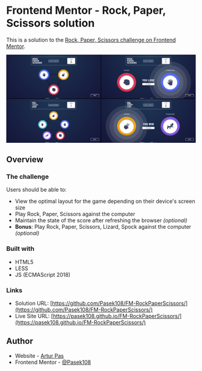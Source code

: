 # Frontend Mentor - Rock, Paper, Scissors solution
This is a solution to the [Rock, Paper, Scissors challenge on Frontend Mentor](https://www.frontendmentor.io/challenges/rock-paper-scissors-game-pTgwgvgH).

![](./screenshot.png)

## Overview

### The challenge
Users should be able to:

- View the optimal layout for the game depending on their device's screen size
- Play Rock, Paper, Scissors against the computer
- Maintain the state of the score after refreshing the browser _(optional)_
- **Bonus**: Play Rock, Paper, Scissors, Lizard, Spock against the computer _(optional)_

### Built with
- HTML5
- LESS
- JS (ECMAScript 2018)

### Links
- Solution URL: [https://github.com/Pasek108/FM-RockPaperScissors/](https://github.com/Pasek108/FM-RockPaperScissors/)
- Live Site URL: [https://pasek108.github.io/FM-RockPaperScissors/](https://pasek108.github.io/FM-RockPaperScissors/)

## Author
- Website - [Artur Pas](https://pas-artur.000webhostapp.com)
- Frontend Mentor - [@Pasek108](https://www.frontendmentor.io/profile/Pasek108)
